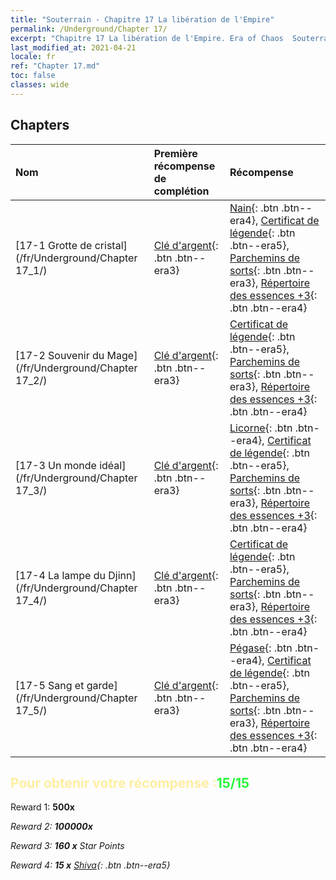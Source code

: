 ```yaml
---
title: "Souterrain - Chapitre 17 La libération de l'Empire"
permalink: /Underground/Chapter 17/
excerpt: "Chapitre 17 La libération de l'Empire. Era of Chaos  Souterrain - Chapitre 17. La libération de l'Empire"
last_modified_at: 2021-04-21
locale: fr
ref: "Chapter 17.md"
toc: false
classes: wide
---
```


## Chapters

  | Nom |  Première récompense de complétion | Récompense |
  |:------------|:------------|:------------| 
  | [17-1 Grotte de cristal](/fr/Underground/Chapter 17_1/) | [Clé d'argent](/fr/Items/con_693/){: .btn .btn--era3} | [Nain](/fr/Items/unt_200/){: .btn .btn--era4}, [Certificat de légende](/fr/Items/mat_67/){: .btn .btn--era5}, [Parchemins de sorts](/fr/Items/con_694/){: .btn .btn--era3}, [Répertoire des essences +3](/fr/Items/mat_60/){: .btn .btn--era4} |
  | [17-2 Souvenir du Mage](/fr/Underground/Chapter 17_2/) | [Clé d'argent](/fr/Items/con_693/){: .btn .btn--era3} | [Certificat de légende](/fr/Items/mat_67/){: .btn .btn--era5}, [Parchemins de sorts](/fr/Items/con_694/){: .btn .btn--era3}, [Répertoire des essences +3](/fr/Items/mat_60/){: .btn .btn--era4} |
  | [17-3 Un monde idéal](/fr/Underground/Chapter 17_3/) | [Clé d'argent](/fr/Items/con_693/){: .btn .btn--era3} | [Licorne](/fr/Items/unt_204/){: .btn .btn--era4}, [Certificat de légende](/fr/Items/mat_67/){: .btn .btn--era5}, [Parchemins de sorts](/fr/Items/con_694/){: .btn .btn--era3}, [Répertoire des essences +3](/fr/Items/mat_60/){: .btn .btn--era4} |
  | [17-4 La lampe du Djinn](/fr/Underground/Chapter 17_4/) | [Clé d'argent](/fr/Items/con_693/){: .btn .btn--era3} | [Certificat de légende](/fr/Items/mat_67/){: .btn .btn--era5}, [Parchemins de sorts](/fr/Items/con_694/){: .btn .btn--era3}, [Répertoire des essences +3](/fr/Items/mat_60/){: .btn .btn--era4} |
  | [17-5 Sang et garde](/fr/Underground/Chapter 17_5/) | [Clé d'argent](/fr/Items/con_693/){: .btn .btn--era3} | [Pégase](/fr/Items/unt_202/){: .btn .btn--era4}, [Certificat de légende](/fr/Items/mat_67/){: .btn .btn--era5}, [Parchemins de sorts](/fr/Items/con_694/){: .btn .btn--era3}, [Répertoire des essences +3](/fr/Items/mat_60/){: .btn .btn--era4} |


## <span style="color: #ffeea0">Pour obtenir votre récompense :</span><span style="color: #27f73a">15/15</span>

 Reward 1:  **500x** <i class="fas fa-gem"/>

 Reward 2:  **100000x** <i class="fas fa-coins"/>

 Reward 3: **160 x** Star Points

 Reward 4: **15 x** [Shiva](/fr/Items/her_376/){: .btn .btn--era5}

